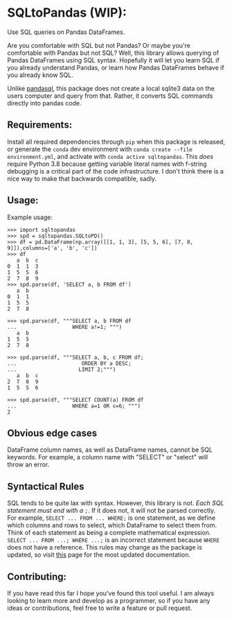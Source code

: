 # SQLtoPandas (WIP):

Use SQL queries on Pandas DataFrames.

Are you comfortable with SQL but not Pandas? Or maybe you're comfortable with Pandas but not SQL? Well, this library allows querying of Pandas DataFrames using SQL syntax. Hopefully it will let you learn SQL if you already understand Pandas, or learn how Pandas DataFrames behave if you already know SQL. 

Unlike [pandasql](https://github.com/yhat/pandasql), this package does not create a local sqlite3 data on the users computer and query from that. Rather, it converts SQL commands directly into pandas code.

## Requirements: 
Install all required dependencies through `pip` when this package is released, or generate the `conda` dev environment with `conda create --file environment.yml`, and activate with `conda active sqltopandas`. This *does* require Python 3.8 because getting variable literal names with f-string debugging is a critical part of the code infrastructure. I don't think there is a nice way to make that backwards compatible, sadly. 

## Usage:
Example usage:
```python3
>>> import sqltopandas
>>> spd = sqltopandas.SQLtoPD()
>>> df = pd.DataFrame(np.array([[1, 1, 3], [5, 5, 6], [7, 8, 9]]),columns=['a', 'b', 'c'])
>>> df
   a  b  c
0  1  1  3
1  5  5  6
2  7  8  9
>>> spd.parse(df, 'SELECT a, b FROM df')
   a  b
0  1  1
1  5  5
2  7  8

>>> spd.parse(df, """SELECT a, b FROM df
...                  WHERE a!=1; """)
   a  b
1  5  5
2  7  8

>>> spd.parse(df, """SELECT a, b, c FROM df;
... 		            ORDER BY a DESC;
...           		   LIMIT 2;""")
   a  b  c
2  7  8  9
1  5  5  6

>>> spd.parse(df, """SELECT COUNT(a) FROM df
...                  WHERE a=1 OR c=6; """)
2
```

## Obvious edge cases 
DataFrame column names, as well as DataFrame names, cannot be SQL keywords. For example, a column name with "SELECT" or "select" will throw an error.

## Syntactical Rules
SQL tends to be quite lax with syntax. However, this library is not. *Each SQL statement must end with a `;`*. If it does not, it will not be parsed correctly. For example, `SELECT ... FROM ... WHERE;` is one statement, as we define which columns and rows to select, which DataFrame to select them from. Think of each statement as being a complete mathematical expression. `SELECT ... FROM ...; WHERE ...;` is an incorrect statement because `WHERE` does not have a reference. This rules may change as the package is updated, so visit [this](https://github.com/jlehrer1/sql-to-pandas) page for the most updated documentation.

## Contributing:
If you have read this far I hope you've found this tool useful. I am always looking to learn more and develop as a programmer, so if you have any ideas or contributions, feel free to write a feature or pull request. 
